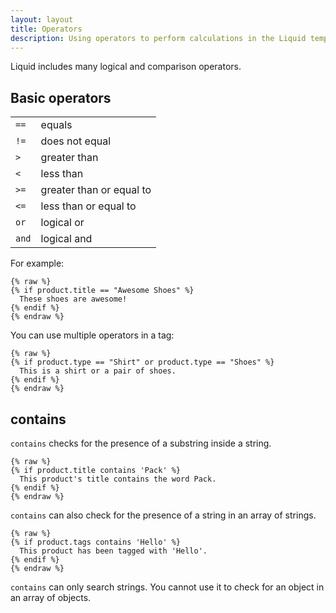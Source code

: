 ```yaml
---
layout: layout
title: Operators
description: Using operators to perform calculations in the Liquid template language.
---
```


Liquid includes many logical and comparison operators.

## Basic operators

<table>
  <tbody>
    <tr>
      <td><code>==</code></td>
      <td>equals</td>
    </tr>
    <tr>
      <td><code>!=</code></td>
      <td>does not equal</td>
    </tr>
    <tr>
      <td><code>&gt;</code></td>
      <td>greater than</td>
    </tr>
    <tr>
      <td><code>&lt;</code></td>
      <td>less than</td>
    </tr>
    <tr>
      <td><code>&gt;=</code></td>
      <td>greater than or equal to</td>
    </tr>
    <tr>
      <td><code>&lt;=</code></td>
      <td>less than or equal to</td>
    </tr>
    <tr>
      <td><code>or</code></td>
      <td>logical or</td>
    </tr>
    <tr>
      <td><code>and</code></td>
      <td>logical and</td>
    </tr>
  </tbody>
</table>

For example:

```liquid
{% raw %}
{% if product.title == "Awesome Shoes" %}
  These shoes are awesome!
{% endif %}
{% endraw %}
```

You can use multiple operators in a tag:

```liquid
{% raw %}
{% if product.type == "Shirt" or product.type == "Shoes" %}
  This is a shirt or a pair of shoes.
{% endif %}
{% endraw %}
```

## contains

`contains` checks for the presence of a substring inside a string.

```liquid
{% raw %}
{% if product.title contains 'Pack' %}
  This product's title contains the word Pack.
{% endif %}
{% endraw %}
```

`contains` can also check for the presence of a string in an array of strings.

```liquid
{% raw %}
{% if product.tags contains 'Hello' %}
  This product has been tagged with 'Hello'.
{% endif %}
{% endraw %}
```

`contains` can only search strings. You cannot use it to check for an object in an array of objects.
